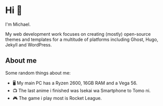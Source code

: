 # Hi 👋

I'm Michael. 

My web development work focuses on creating (mostly) open-source themes and templates for a multitude of platforms including Ghost, Hugo, Jekyll and WordPress.

## About me
Some random things about me: 
- 🖥️ My main PC has a Ryzen 2600, 16GB RAM and a Vega 56. 
- 📺 The last anime i finished was Isekai wa Smartphone to Tomo ni.
- 🎮 The game i play most is Rocket League.

